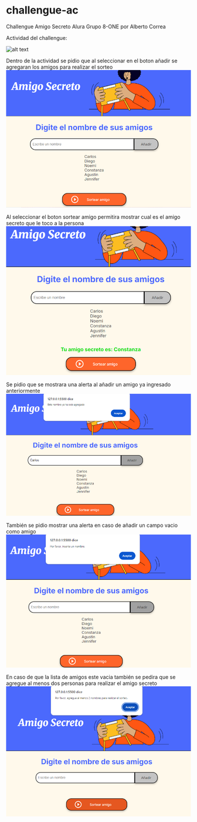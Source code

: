 # challengue-ac
Challengue Amigo Secreto Alura Grupo 8-ONE por Alberto Correa

Actividad del challengue:

![alt text](assets/as-1.png>)

Dentro de la actividad se pidio que al seleccionar en el boton añadir se agregaran los amigos para realizar el sorteo
![alt text](assets/as-2.png)

Al seleccionar el boton sortear amigo permitira mostrar cual es el amigo secreto que le toco a la persona
![alt text](assets/as-3.png)

Se pidio que se mostrara una alerta al añadir un amigo ya ingresado anteriormente
![alt text](assets/as-4.png)

También se pidio mostrar una alerta en caso de añadir un campo vacio como amigo
![alt text](assets/as-5.png)

En caso de que la lista de amigos este vacia también se pedira que se agregue al menos dos personas para realizar el amigo secreto
![alt text](assets/as-6.png)

